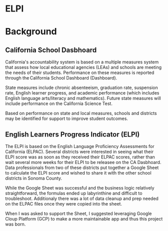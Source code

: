 # ELPI

# Background

## California School Dasbhoard

California's accountability system is based on a multiple measures system that assess how local educational agencies (LEAs) and schools are meeting the needs of their students. Performance on these measures is reported through the California School Dashboard (Dashboard). 

State measures include chronic absenteeism, graduation rate, suspension rate, English learner progress, and academic performance (which includes English language arts/literacy and mathematics). Future state measures will include performance on the California Science Test.

Based on performance on state and local measures, schools and districts may be identified for support to improve student outcomes.

## English Learners Progress Indicator (ELPI)

The ELPI is based on the English Language Proficiency Assessments for California (ELPAC). Several districts were interested in seeing what their ELPI score was as soon as they received their ELPAC scores, rather than wait several more weeks for their ELPI to be releasee on the CA Dasbhoard.  Data professionals from two of these districts put together a Google Sheet to calculate the ELPI score and wished to share it with the other school districts in Sonoma County.

While the Google Sheet was successful and the business logic relatively straightforward, the formulas ended up labyrinthine and difficult to troubleshoot.  Additionaly there was a lot of data cleanup and prep needed on the ELPAC files once they were copied into the sheet.

When I was asked to support the Sheet, I suggested leveraging Google Cloup Platform (GCP) to make a more maintainable app and thus this project was born.
